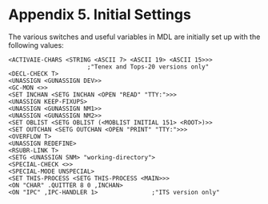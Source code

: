 # Appendix 5. Initial Settings

The various switches and useful variables in MDL are initially set up with the following values:

    <ACTIVAIE-CHARS <STRING <ASCII 7> <ASCII 19> <ASCII 15>>>
                          ;"Tenex and Tops-20 versions only"
    <DECL-CHECK T>
    <UNASSIGN <GUNASSIGN DEV>>
    <GC-MON <>>
    <SET INCHAN <SETG INCHAN <OPEN "READ" "TTY:">>>
    <UNASSIGN KEEP-FIXUPS>
    <UNASSIGN <GUNASSIGN NM1>>
    <UNASSIGN <GUNASSIGN NM2>>
    <SET OBLIST <SETG OBLIST (<MOBLIST INITIAL 151> <ROOT>)>>
    <SET OUTCHAN <SETG OUTCHAN <OPEN "PRINT" "TTY:">>>
    <OVERFLOW T>
    <UNASSIGN REDEFINE>
    <RSUBR-LINK T>
    <SETG <UNASSIGN SNM> "working-directory">
    <SPECIAL-CHECK <>>
    <SPECIAL-MODE UNSPECIAL>
    <SET THIS-PROCESS <SETG THIS-PROCESS <MAIN>>>
    <ON "CHAR" .QUITTER 8 0 ,INCHAN>
    <ON "IPC" ,IPC-HANDLER 1>               ;"ITS version only"
